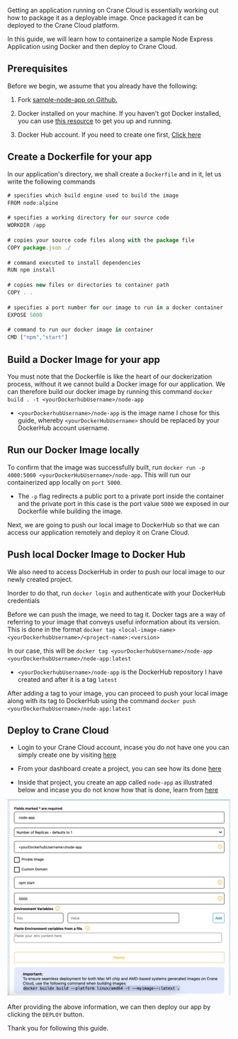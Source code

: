 Getting an application running on Crane Cloud is essentially working out how to package it as a deployable image. Once packaged it can be deployed to the Crane Cloud platform.

In this guide, we will learn how to containerize a sample Node Express Application using Docker and then deploy to Crane Cloud.

## Prerequisites

Before we begin, we assume that you already have the following:

1. Fork <a href="https://github.com/crane-cloud-Apps/sample-node-app" target="_blank" rel="noopener noreferrer">sample-node-app on Github.</a>

2. Docker installed on your machine. If you haven't got Docker installed, you can use <a href="https://docs.docker.com/get-docker/" target="_blank" rel="noopener noreferrer">this resource</a> to get you up and running.

3. Docker Hub account. If you need to create one first, <a href="https://hub.docker.com/signup" target="_blank" rel="noopener noreferrer">Click here</a>

## Create a Dockerfile for your app

In our application's directory, we shall create a `Dockerfile` and in it, let us write the following commands

```js
# specifies which build engine used to build the image
FROM node:alpine

# specifies a working directory for our source code
WORKDIR /app

# copies your source code files along with the package file
COPY package.json ./

# command executed to install dependencies
RUN npm install

# copies new files or directories to container path
COPY . .

# specifies a port number for our image to run in a docker container
EXPOSE 5000

# command to run our docker image in container
CMD ["npm","start"]
```

## Build a Docker Image for your app

You must note that the Dockerfile is like the heart of our dockerization process, without it we cannot build a Docker image for our application. We can therefore build our docker image by running this command `docker build . -t <yourDockerhubUsername>/node-app`

- `<yourDockerhubUsername>/node-app` is the image name I chose for this guide, whereby `<yourDockerHubUsername>` should be replaced by your DockerHub account username.

## Run our Docker Image locally

To confirm that the image was successfully built, run `docker run -p 4000:5000 <yourDockerHubUsername>/node-app`. This will run our containerized app locally on `port 5000`.

- The `-p` flag redirects a public port to a private port inside the container and the private port in this case is the port value `5000` we exposed in our Dockerfile while building the image.

Next, we are going to push our local image to DockerHub so that we can access our application remotely and deploy it on Crane Cloud.

## Push local Docker Image to Docker Hub

We also need to access DockerHub in order to push our local image to our newly created project.

Inorder to do that, run `docker login` and authenticate with your DockerHub credentials

Before we can push the image, we need to tag it. Docker tags are a way of referring to your image that conveys useful information about its version. This is done in the format `docker tag <local-image-name> <yourDockerhubUsername>/<project-name>:<version>`

In our case, this will be `docker tag <yourDockerhubUsername>/node-app <yourDockerhubUsername>/node-app:latest`

- `<yourDockerhubUsername>/node-app` is the DockerHub repository I have created and after it is a tag `latest`

After adding a tag to your image, you can proceed to push your local image along with its tag to DockerHub using the command `docker push <yourDockerhubUsername>/node-app:latest`

## Deploy to Crane Cloud

- Login to your Crane Cloud account, incase you do not have one you can simply create one by visiting [here](../authentication/registration.md)

- From your dashboard create a project, you can see how its done [here](../projects/projects.md)

- Inside that project, you create an app called `node-app` as illustrated below and incase you do not know how that is done, learn from [here](../applications/deployApp.md)

![](../img/deploy_node.png)

After providing the above information, we can then deploy our app by clicking the `DEPLOY` button.

Thank you for following this guide.
